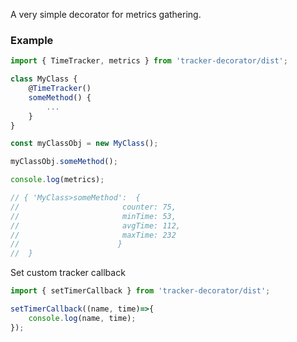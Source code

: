 A very simple decorator for metrics gathering.


### Example

```typescript
import { TimeTracker, metrics } from 'tracker-decorator/dist';

class MyClass {
    @TimeTracker()
    someMethod() {
        ...
    }
}

const myClassObj = new MyClass();

myClassObj.someMethod();

console.log(metrics);

// { 'MyClass>someMethod':  { 
//                       counter: 75, 
//                       minTime: 53, 
//                       avgTime: 112, 
//                       maxTime: 232 
//                      } 
//  }
```

Set custom tracker callback
```typescript
import { setTimerCallback } from 'tracker-decorator/dist';

setTimerCallback((name, time)=>{
    console.log(name, time);
});
```
